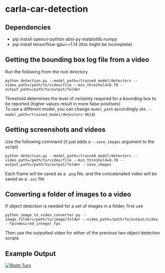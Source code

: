 # carla-car-detection

## Dependencies ##
* pip install opencv-python absl-py matplotlib numpy
* pip install tensorflow-gpu==1.14
(this might be incomplete)

## Getting the bounding box log file from a video ##
Run the following from the root directory
```
python detection.py --model_path=/trained_model/detectors --video_path=/path/to/video/file --min_threshold=0.70 --output_path=/path/to/output/folder
```

Threshold determines the level of certainty required for a bounding box to be reported (higher values result in more false positives) \
To use a different model, you can change `model_path` accordingly (ex. `--model_path=/trained_model/detectors-9614`)

## Getting screenshots and videos ##
Use the following command (it just adds a `--save_images` argument to the script)
```
python detection.py --model_path=/trained_model/detectors --video_path=/path/to/video/file --min_threshold=0.70 --output_path=/path/to/output/folder --save_images
```
Each frame will be saved as a `.png` file, and the concatenated video will be saved as a `.avi` file

## Converting a folder of images to a video ##
If object detection is needed for a set of images in a folder, first use 
```
python image_to_video_converter.py --image_folder=/path/to/image/folder --video_path=/path/to/output/video --fps=desired_integer_fps
```
Then use the outputted video for either of the previous two object detection scripts

## Example Output ##
[![Right Turn](https://img.youtube.com/vi/yQ0sntd1y8k/0.jpg)](https://www.youtube.com/watch?v=yQ0sntd1y8k)
